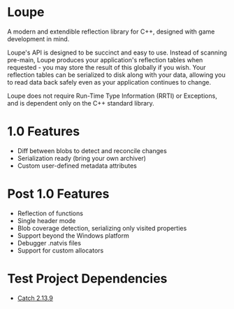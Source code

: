# Loupe
A modern and extendible reflection library for C++, designed with game development in mind.

Loupe's API is designed to be succinct and easy to use. Instead of scanning pre-main, Loupe produces your application's reflection tables when requested - you may store the result of this globally if you wish. Your reflection tables can be serialized to disk along with your data, allowing you to read data back safely even as your application continues to change.

Loupe does not require Run-Time Type Information (RRTI) or Exceptions, and is dependent only on the C++ standard library.

# 1.0 Features
- Diff between blobs to detect and reconcile changes
- Serialization ready (bring your own archiver)
- Custom user-defined metadata attributes

# Post 1.0 Features
- Reflection of functions
- Single header mode
- Blob coverage detection, serializing only visited properties
- Support beyond the Windows platform
- Debugger .natvis files
- Support for custom allocators

# Test Project Dependencies
- [Catch 2.13.9](https://github.com/catchorg/Catch2/tree/v2.x)
